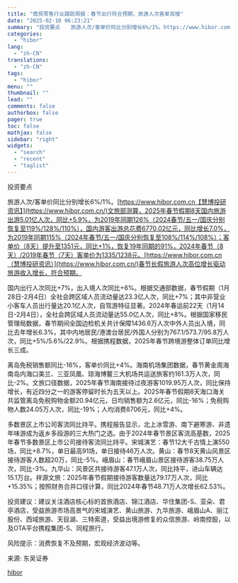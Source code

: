 ```yaml
---
title: "商贸零售行业跟踪周报：春节出行符合预期，旅游人次客单双增"
date: "2025-02-10 06:23:21"
summary: "投资要点　　旅游人次/客单价同比分别增长6%/1%。https://www.hibor.com..."
categories:
  - "hibor"
lang:
  - "zh-CN"
translations:
  - "zh-CN"
tags:
  - "hibor"
menu: ""
thumbnail: ""
lead: ""
comments: false
authorbox: false
pager: true
toc: false
mathjax: false
sidebar: "right"
widgets:
  - "search"
  - "recent"
  - "taglist"
---
```


投资要点

旅游人次/客单价同比分别增长6%/1%。[https://www.hibor.com.cn【慧博投研资讯】](https://www.hibor.com.cn/)文旅部测算，2025年春节假期8天国内旅游出游5.01亿人次，同比+5.9%，为2019年同期126%（2024春节/五一/国庆分别恢复至119%/128%/110%），国内游客出游总花费6770.02亿元，同比增长7.0%，为2019年同期115%（2024年春节/五一/国庆分别恢复至108%/114%/108%）；客单价（8天）提升至1351元，同比+1%，恢复19年同期的91%，2024年春节（8天）/2019年春节（7天）客单价为1335/1238元。[https://www.hibor.com.cn（慧博投研资讯）](https://www.hibor.com.cn/)春节长假旅游人次高位增长驱动旅游收入增长，符合预期。

国内出行人次同比+7%，出入境人次同比+6%。根据交通部数据，春节假期（1月28日-2月4日）全社会跨区域人员流动量达23.3亿人次，同比+7%；其中非营业小客车人员出行量达20.1亿人次，自驾游特征显著。2024年春运前22天（1月14日-2月4日），全社会跨区域人员流动量达55.0亿人次，同比+8%。根据国家移民管理局数据，春节期间全国边检机关共计保障1436.6万人次中外人员出入境，同比去年增长6.3%，其中内地居民/港澳台居民/外国人分别为767.1/573.7/95.8万人次，同比+5%/5.6%/22.9%。根据携程数据，2025年春节跨境游整体订单同比增长三成。

离岛免税销售额同比-16%，客单价同比+4%。海南机场集团数据，春节黄金周海南岛内海口美兰、三亚凤凰、琼海博鳌三大机场共运送旅客约161.3万人次，同比-2%。文旅口径数据，2025年春节海南接待过夜游客1019.95万人次，同比保持增长，有近四分之一的游客停留时长为五天以上。2025年春节假期8天海口海关共监管离岛免税购物金额20.94亿元，日均销售额为2.6亿元，同比-16%；免税购物人数24.05万人次，同比-19%；人均消费8706元，同比+4%。

多数景区上市公司客流同比持平。携程报告显示，北上冰雪游、南下避寒游、非遗年味游成为返乡多段游的三大热门之选。由于2024年春节景区客流高基数，2025年春节多数景区上市公司接待客流同比持平。宋城演艺：春节12大千古情上演550场，同比+8.7%，单日最高91场，单日接待46万人次。黄山：春节8天黄山风景区接待游客人数超20万，同比-5%。峨眉山：春节峨眉山景区接待游客38.75万人次，同比-3%。九华山：风景区共接待游客47.1万人次，同比持平，进山车辆达15.1万台。祥源文旅：2025年春节假期接待游客数量达79.17万人次，同比+15.35%；按照财务合并口径计算，同比2024年春节48.71万人次增长62.53%。

投资建议：建议关注酒店核心标的首旅酒店、锦江酒店、华住集团-S、亚朵、君亭酒店，受益旅游市场高景气的宋城演艺、黄山旅游、九华旅游、峨眉山A、丽江股份、西域旅游、天目湖、三特索道，受益出境游修复的众信旅游、岭南控股，以及OTA平台携程集团-S、同程旅行。

风险提示：消费恢复不及预期，宏观经济波动等。

来源: 东吴证券

[hibor](https://www.hibor.com.cn/data/e1a163ece23aa82ca16a34404b861c4c.html)
